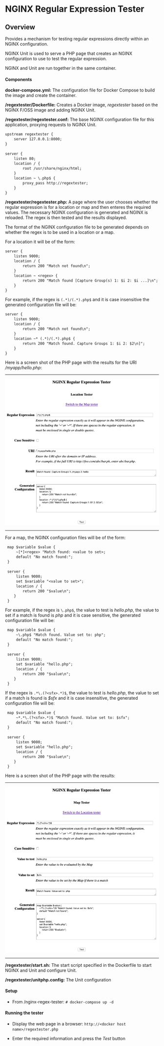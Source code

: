 # NGINX Regular Expression Tester

## Overview

Provides a mechanism for testing regular expressions directly within an NGINX configuration.

NGINX Unit is used to serve a PHP page that creates an NGINX configuration to use to test the regular expression.

NGINX and Unit are run together in the same container.

#### Components

**docker-compose.yml:** The configuration file for Docker Compose to build the image and create the container.

**/regextester/Dockerfile:** Creates a Docker image, *regextester* based on the NGINX F/OSS image and adding NGINX Unit.

**/regextester/regextester.conf:** The base NGINX configuration file for this application, proxying requests to NGINX Unit.

```
upstream regextester {
    server 127.0.0.1:8000;
}

server {
    listen 80;
    location / {
        root /usr/share/nginx/html;
    }
    location ~ \.php$ {
        proxy_pass http://regextester;
    } 
}
```

**/regextester/regextester.php:** A page where the user chooses whether the regular expression is for a location or map and then enteres the required values.  The necessary NGINX configuration is generated and NGINX is reloaded.  The regex is then tested and the results displayed.

The format of the NGINX configuration file to be generated depends on whether the regex is to be used in a location or a map.

For a location it will be of the form:

```
server {
    listen 9000;
    location / {
        return 200 "Match not found\n";
    }
    location ~ <regex> {
        return 200 "Match found [Capture Group(s) 1: $i 2: $i ...]\n";
    }
}
```

For example, if the regex is ```(.*)/(.*).php$``` and it is case insensitive the generated configuration file will be:

```
server {
    listen 9000;
    location / {
        return 200 "Match not found\n";
    }
    location ~* (.*)/(.*).php$ {
        return 200 "Match found. Capture Groups 1: $i 2: $2\n]";
    }
}
```
     
Here is a screen shot of the PHP page with the results for the URI */myapp/hello.php*:

---

![image id](screen_shot_loc.png)

---

For a map, the NGINX configuration files will be of the form:

```
 map $variable $value {
     ~[*]<regex> "Match found: <value to set>;
     default "No match found:";
 }

 server {
     listen 9000;
     set $variable "<value to set>";
     location / {
        return 200 "$value\n";
    }
 }
```

For example, if the regex is ```\.php$```, the value to test is *hello.php*, the value to set if a match is found is *php* and it is case sensitive, the generated configuration file will be:

```
 map $variable $value {
     ~\.php$ "Match found. Value set to: php";
     default "No match found:";
 }

 server {
     listen 9000;
     set $variable "hello.php";
     location / {
        return 200 "$value\n";
    }
 }
```

If the regex is ```.*\.(?<sfx>.*)$```, the value to test is *hello.php*, the value to set if a match is found is *$sfx* and it is case insensitive, the generated configuration file will be:

```
 map $variable $value {
     ~*.*\.(?<sfx>.*)$ "Match found. Value set to: $sfx";
     default "No match found:";
 }

 server {
     listen 9000;
     set $variable "hello.php";
     location / {
        return 200 "$value\n";
    }
 }
```

Here is a screen shot of the PHP page with the results:

---

![image id](screen_shot_map.png)

---

**/regextester/start.sh:** The start script specified in the Dockerfile to start NGINX and Unit and configure Unit.

**/regextester/unitphp.config:** The Unit configuration

#### Setup

* From /nginx-regex-tester: ```# docker-compose up -d```

#### Running the tester

* Display the web page in a browser: ```http://<docker host name>/regextester.php```

* Enter the required information and press the *Test* button